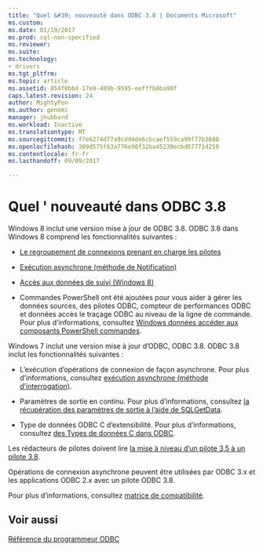 ```yaml
---
title: "Quel &#39; nouveauté dans ODBC 3.8 | Documents Microsoft"
ms.custom: 
ms.date: 01/19/2017
ms.prod: sql-non-specified
ms.reviewer: 
ms.suite: 
ms.technology:
- drivers
ms.tgt_pltfrm: 
ms.topic: article
ms.assetid: 854f0bb4-17e9-489b-9595-eefffb8ba99f
caps.latest.revision: 24
author: MightyPen
ms.author: genemi
manager: jhubbard
ms.workload: Inactive
ms.translationtype: MT
ms.sourcegitcommit: f7e6274d77a9cdd4de6cbcaef559ca99f77b3608
ms.openlocfilehash: 309d575f63a776e90f32ba45239ecbd67771d250
ms.contentlocale: fr-fr
ms.lasthandoff: 09/09/2017

---
```

# <a name="what39s-new-in-odbc-38"></a>Quel &#39; nouveauté dans ODBC 3.8
Windows 8 inclut une version mise à jour de ODBC 3.8. ODBC 3.8 dans Windows 8 comprend les fonctionnalités suivantes :  
  
-   [Le regroupement de connexions prenant en charge les pilotes](../../odbc/reference/develop-app/driver-aware-connection-pooling.md)  
  
-   [Exécution asynchrone (méthode de Notification)](../../odbc/reference/develop-app/asynchronous-execution-notification-method.md)  
  
-   [Accès aux données de suivi (Windows 8)](https://msdn.microsoft.com/library/windows/desktop/hh829624.aspx)  
  
-   Commandes PowerShell ont été ajoutées pour vous aider à gérer les données sources, des pilotes ODBC, compteur de performances ODBC et données accès le traçage ODBC au niveau de la ligne de commande.  Pour plus d’informations, consultez [Windows données accéder aux composants PowerShell commandes](https://msdn.microsoft.com/library/windows/desktop/jj134064.aspx).  
  
 Windows 7 inclut une version mise à jour d’ODBC, ODBC 3.8. ODBC 3.8 inclut les fonctionnalités suivantes :  
  
-   L’exécution d’opérations de connexion de façon asynchrone. Pour plus d’informations, consultez [exécution asynchrone (méthode d’interrogation)](../../odbc/reference/develop-app/asynchronous-execution-polling-method.md).  
  
-   Paramètres de sortie en continu. Pour plus d’informations, consultez [la récupération des paramètres de sortie à l’aide de SQLGetData](../../odbc/reference/develop-app/retrieving-output-parameters-using-sqlgetdata.md).  
  
-   Type de données ODBC C d’extensibilité. Pour plus d’informations, consultez [des Types de données C dans ODBC](../../odbc/reference/develop-app/c-data-types-in-odbc.md).  
  
 Les rédacteurs de pilotes doivent lire [la mise à niveau d’un pilote 3,5 à un pilote 3.8](../../odbc/reference/develop-driver/upgrading-a-3-5-driver-to-a-3-8-driver.md).  
  
 Opérations de connexion asynchrone peuvent être utilisées par ODBC 3.x et les applications ODBC 2.x avec un pilote ODBC 3.8.  
  
 Pour plus d’informations, consultez [matrice de compatibilité](../../odbc/reference/develop-app/compatibility-matrix.md).  
  
## <a name="see-also"></a>Voir aussi  
 [Référence du programmeur ODBC](../../odbc/reference/odbc-programmer-s-reference.md)

